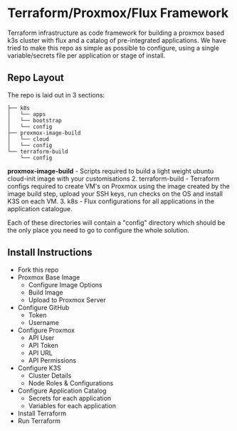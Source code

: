 # Terraform/Proxmox/Flux Framework

Terraform infrastructure as code framework for building a proxmox based k3s cluster with flux and a catalog of pre-integrated applications. We have tried to make this repo as simple as possible to configure, using a single variable/secrets file per application or stage of install.

## Repo Layout

The repo is laid out in 3 sections:

```
├── k8s
│   └── apps
│   └── bootstrap
│   └── config
├── proxmox-image-build
│   └── cloud
│   └── config
└── terraform-build
    └── config
```

**proxmox-image-build** - Scripts required to build a light weight ubuntu cloud-init image with your customisations
2. terraform-build - Terraform configs required to create VM's on Proxmox using the image created by the image build step, upload your SSH keys, run checks on the OS and install K3S on each VM.
3. k8s - Flux configurations for all applications in the application catalogue.

Each of these directories will contain a "config" directory which should be the only place you need to go to configure the whole solution.

## Install Instructions

* Fork this repo
* Proxmox Base Image
    * Configure Image Options
    * Build Image
    * Upload to Proxmox Server
* Configure GitHub
    * Token
    * Username
* Configure Proxmox
    * API User
    * API Token
    * API URL
    * API Permissions
* Configure K3S
    * Cluster Details
    * Node Roles & Configurations
* Configure Application Catalog
    * Secrets for each application
    * Variables for each application
* Install Terraform
* Run Terraform